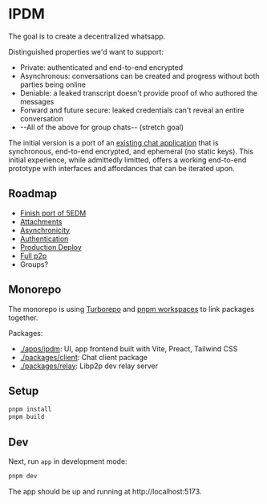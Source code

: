 # IPDM

The goal is to create a decentralized whatsapp.

Distinguished properties we'd want to support:

- Private: authenticated and end-to-end encrypted
- Asynchronous: conversations can be created and progress without both parties being online
- Deniable: a leaked transcript doesn't provide proof of who authored the messages
- Forward and future secure: leaked credentials can't reveal an entire conversation
- --All of the above for group chats-- (stretch goal)

The initial version is a port of an [existing chat application](https://github.com/zaach/5edm) that is synchronous, end-to-end encrypted, and ephemeral (no static keys). This initial experience, while admittedly limitted, offers a working end-to-end prototype with interfaces and affordances that can be iterated upon.

## Roadmap

- [Finish port of 5EDM](https://github.com/zaach/ipdm/milestone/5)
- [Attachments](https://github.com/zaach/ipdm/milestone/1)
- [Asynchronicity](https://github.com/zaach/ipdm/milestone/2)
- [Authentication](https://github.com/zaach/ipdm/milestone/3)
- [Production Deploy](https://github.com/zaach/ipdm/milestone/6)
- [Full p2p](https://github.com/zaach/ipdm/milestone/4)
- Groups?

## Monorepo

The monorepo is using [Turborepo](https://turborepo.org/) and [pnpm workspaces](https://pnpm.io/workspaces) to link packages together.

Packages:

- [./apps/ipdm](./apps/ipdm): UI, app frontend built with Vite, Preact, Tailwind CSS
- [./packages/client](./packages/client): Chat client package
- [./packages/relay](./packages/relay): Libp2p dev relay server

## Setup

```bash
pnpm install
pnpm build
```

## Dev

Next, run `app` in development mode:

```bash
pnpm dev
```

The app should be up and running at http://localhost:5173.
